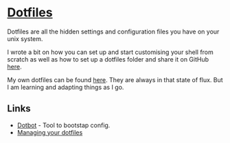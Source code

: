 # [Dotfiles](https://dotfiles.github.io)
Dotfiles are all the hidden settings and configuration files you have on your unix system.

I wrote a bit on how you can set up and start customising your shell from scratch as well as how to set up a dotfiles folder and share it on GitHub [here](https://medium.com/@NikitaVoloboev/pretty-and-fast-shell-97ea870f2805).

My own dotfiles can be found [here](https://github.com/nikitavoloboev/dotfiles). They are always in that state of flux. But I am learning and adapting things as I go.

## Links
- [Dotbot](https://github.com/anishathalye/dotbot) - Tool to bootstap config.
- [Managing your dotfiles](http://www.anishathalye.com/2014/08/03/managing-your-dotfiles/)